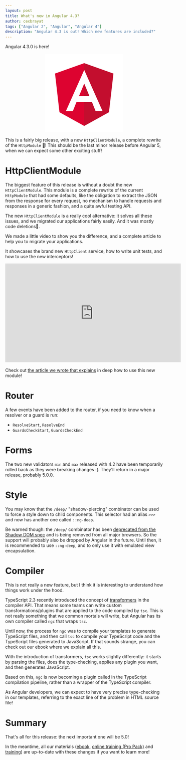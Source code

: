 ```yaml
---
layout: post
title: What's new in Angular 4.3?
author: cexbrayat
tags: ["Angular 2", "Angular", "Angular 4"]
description: "Angular 4.3 is out! Which new features are included?"
---
```


Angular 4.3.0 is here!

<p style="text-align: center;">
  <a href="https://github.com/angular/angular/blob/master/CHANGELOG.md#430-TODO">
    <img class="img-rounded img-responsive" style="max-width: 100%" src="/assets/images/angular.png" alt="Angular logo" />
  </a>
</p>

This is a fairly big release, with a new `HttpClientModule`,
a complete rewrite of the `HttpModule`&nbsp;💅!
This should be the last minor release before Angular 5, when we can expect some other exciting stuff!

# HttpClientModule

The biggest feature of this release is without a doubt the new `HttpClientModule`. This module is a complete rewrite of the current `HttpModule` that had some defaults, like the obligation to extract the JSON from the response for every request, no mechanism to handle requests and responses in a generic fashion, and a quite awful testing API.

The new `HttpClientModule` is a really cool alternative:
it solves all these issues, and we migrated our applications fairly easily.
And it was mostly code deletions💖.

We made a little video to show you the difference,
and a complete article to help you to migrate your applications.

It showcases the brand new `HttpClient` service, how to write unit tests,
and how to use the new interceptors!

<div class="video-wrapper">
    <iframe width="560" height="315" frameborder="0" allowfullscreen
    src="https://www.youtube.com/embed/jIgUrfXmrLM"></iframe>
</div>

Check out [the article we wrote that explains](/2017/07/14/http-client-module/) in deep how to use this new module!

# Router

A few events have been added to the router, if you need to know when a resolver or a guard is run:

- `ResolveStart`, `ResolveEnd`
- `GuardsCheckStart`, `GuardsCheckEnd`

# Forms

The two new validators `min` and `max` released with 4.2 have been temporarily rolled back as they were breaking changes :(. They'll return in a major release, probably 5.0.0.

# Style

You may know that the `/deep/` "shadow-piercing" combinator can be used to force a style down to child components. This selector had an alias `>>>` and now has another one called `::ng-deep`.

Be warned though: the `/deep/` combinator has been [deprecated from the Shadow DOM spec](https://www.chromestatus.com/features/6750456638341120) and is being removed from all major browsers. So the support will probably also be dropped by Angular in the future. Until then, it is recommended to use `::ng-deep`, and to only use it with emulated view encapsulation.

# Compiler

This is not really a new feature, but I think it is interesting to understand how things work under the hood.

TypeScript 2.3 recently introduced the concept of [transformers](https://github.com/Microsoft/TypeScript/pull/13940) in the compiler API.
That means some teams can write custom transformations/plugins that are applied to the code compiled by `tsc`. This is not really something that we common mortals will write, but Angular has its own compiler called `ngc` that wraps `tsc`.

Until now, the process for `ngc` was to compile your templates to generate TypeScript files, and then call `tsc` to compile your TypeScript code and the TypeScript files generated to JavaScript. If that sounds strange, you can check out our ebook where we explain all this.

With the introduction of transformers, `tsc` works slightly differently:
it starts by parsing the files, does the type-checking, applies any plugin you want, and then generates JavaScript.

Based on this, `ngc` is now becoming a plugin called in the TypeScript compilation pipeline, rather than a wrapper of the TypeScript compiler.

As Angular developers, we can expect to have very precise type-checking in our templates, referring to the exact line of the problem in HTML source file!

# Summary

That's all for this release: the next important one will be 5.0!

In the meantime, all our materials ([ebook](https://books.ninja-squad.com/angular), [online training (Pro Pack)](https://angular-exercises.ninja-squad.com/) and [training](http://ninja-squad.com/training/angular)) are up-to-date with these changes if you want to learn more!
